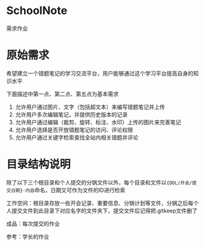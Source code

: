 # SchoolNote

需求作业

# 原始需求

希望建立一个错题笔记的学习交流平台，用户能够通过这个学习平台提高自身的知识水平

下面描述中第一点、第二点、第五点为基本需求

1. 允许用户通过图片、文字（包括超文本）来编写错题笔记并上传
2. 允许用户多次编辑笔记，并提供历史版本的记录
3. 允许用户通过编辑（裁剪、旋转、标注、水印）上传的图片来完善笔记
4. 允许用户选择是否开放错题笔记的访问、评论权限
5. 允许用户通过关键字检索查找全站内相关错题并评论

# 目录结构说明

除了以下三个根目录和个人提交的分锅文件以外，每个目录和文件以`{DDL/开会/提交日期}-内容`命名，日期又可作为文件的ID进行检索

工作空间：根目录存放一些开会记录、重要信息、分锅计划等文件，分锅之后每个人提交文件到此目录下对应名字的文件夹下，提交文件后记得把.gitkeep文件删了

成品：每次提交的作业

参考：学长的作业
